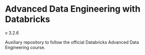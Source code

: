 # Advanced Data Engineering with Databricks 
v 3.2.6  

Auxiliary repository to follow the official Databricks Advanced Data Engineering course.
